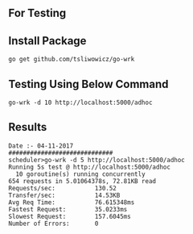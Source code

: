 ## For Testing

## Install Package

```go get github.com/tsliwowicz/go-wrk```

## Testing Using Below Command

```go-wrk -d 10 http://localhost:5000/adhoc```

## Results

``` 
Date :- 04-11-2017
#############################
scheduler>go-wrk -d 5 http://localhost:5000/adhoc
Running 5s test @ http://localhost:5000/adhoc
  10 goroutine(s) running concurrently
654 requests in 5.01064378s, 72.81KB read
Requests/sec:           130.52
Transfer/sec:           14.53KB
Avg Req Time:           76.615348ms
Fastest Request:        35.0233ms
Slowest Request:        157.6045ms
Number of Errors:       0
```
